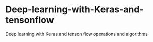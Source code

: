 # Deep-learning-with-Keras-and-tensonflow
Deep learning with Keras and tenson flow operations and algorithms

